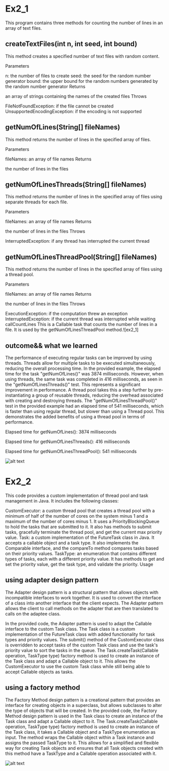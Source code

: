 # Ex2_1
This program contains three methods for counting the number of lines in an array of text files.

## createTextFiles(int n, int seed, int bound)
This method creates a specified number of text files with random content.

Parameters

n: the number of files to create
seed: the seed for the random number generator
bound: the upper bound for the random numbers generated by the random number generator
Returns

an array of strings containing the names of the created files
Throws

FileNotFoundException: if the file cannot be created
UnsupportedEncodingException: if the encoding is not supported
## getNumOfLines(String[] fileNames)
This method returns the number of lines in the specified array of files.

Parameters

fileNames: an array of file names
Returns

the number of lines in the files
## getNumOfLinesThreads(String[] fileNames)
This method returns the number of lines in the specified array of files using separate threads for each file.

Parameters

fileNames: an array of file names
Returns

the number of lines in the files
Throws

InterruptedException: if any thread has interrupted the current thread
## getNumOfLinesThreadPool(String[] fileNames)
This method returns the number of lines in the specified array of files using a thread pool.

Parameters

fileNames: an array of file names
Returns

the number of lines in the files
Throws

ExecutionException: if the computation threw an exception
InterruptedException: if the current thread was interrupted while waiting
callCountLines
This is a Callable task that counts the number of lines in a file. It is used by the getNumOfLinesThreadPool method.![ex2_1]

## outcome&& what we learned
The performance of executing regular tasks can be improved by using threads. Threads allow for multiple tasks to be executed simultaneously, reducing the overall processing time. In the provided example, the elapsed time for the task "getNumOfLines()" was 3874 milliseconds. However, when using threads, the same task was completed in 416 milliseconds, as seen in the "getNumOfLinesThreads()" test. This represents a significant improvement in performance.
A thread pool takes this a step further by pre-instantiating a group of reusable threads, reducing the overhead associated with creating and destroying threads. The "getNumOfLinesThreadPool()" test in the provided example had an elapsed time of 541 milliseconds, which is faster than using regular thread, but slower than using a Thread pool. This demonstrates the added benefits of using a thread pool in terms of performance.

Elapsed time for getNumOfLines(): 3874 milliseconds

Elapsed time for getNumOfLinesThreads(): 416 milliseconds

Elapsed time for getNumOfLinesThreadPool(): 541 milliseconds

![alt text](https://user-images.githubusercontent.com/117913057/212166599-7cc52ec1-0e22-4ee1-903a-831639ed603a.png)


# Ex2_2
This code provides a custom implementation of thread pool and task management in Java. It includes the following classes:

CustomExecutor: a custom thread pool that creates a thread pool with a minimum of half of the number of cores on the system minus 1 and a maximum of the number of cores minus 1. It uses a PriorityBlockingQueue to hold the tasks that are submitted to it. It also has methods to submit tasks, gracefully terminate the thread pool, and get the current max priority value.
Task: a custom implementation of the FutureTask class in Java. It accepts a callable object and a task type. It also implements the Comparable interface, and the compareTo method compares tasks based on their priority values.
TaskType: an enumeration that contains different types of tasks, each with a different priority value. It has methods to get and set the priority value, get the task type, and validate the priority.
Usage

## using adapter design pattern
The Adapter design pattern is a structural pattern that allows objects with incompatible interfaces to work together. It is used to convert the interface of a class into another interface that the client expects. The Adapter pattern allows the client to call methods on the adapter that are then translated to calls on the adaptee class.

In the provided code, the Adapter pattern is used to adapt the Callable interface to the custom Task class. The Task class is a custom implementation of the FutureTask class with added functionality for task types and priority values. The submit() method of the CustomExecutor class is overridden to accept tasks of the custom Task class and use the task's priority value to sort the tasks in the queue. The Task.createTask(Callable<T> operation, TaskType type) factory method is used to create an instance of the Task class and adapt a Callable object to it. This allows the CustomExecutor to use the custom Task class while still being able to accept Callable objects as tasks.
  
 ## using a factory method 
  The Factory Method design pattern is a creational pattern that provides an interface for creating objects in a superclass, but allows subclasses to alter the type of objects that will be created. In the provided code, the Factory Method design pattern is used in the Task class to create an instance of the Task class and adapt a Callable object to it. The Task.createTask(Callable<T> operation, TaskType type) factory method is used to create an instance of the Task class, it takes a Callable object and a TaskType enumeration as input. The method wraps the Callable object within a Task instance and assigns the passed TaskType to it. This allows for a simplified and flexible way for creating Task objects and ensures that all Task objects created with this method have a TaskType and a Callable operation associated with it.

![alt text](https://user-images.githubusercontent.com/117913057/212170096-e2e23fa2-d340-4589-9d6b-438de015fd25.png)
